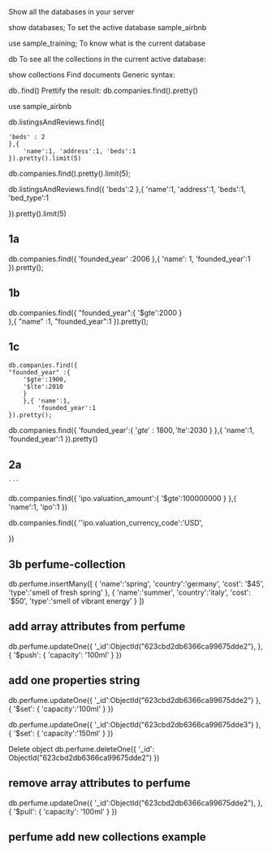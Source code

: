 Show all the databases in your server

show databases;
To set the active database sample_airbnb

use sample_training;
To know what is the current database

db
To see all the collections in the current active database:

show collections
Find documents
Generic syntax:



db.<name of collection>.find()
Prettify the result:
db.companies.find().pretty()


use sample_airbnb

db.listingsAndReviews.find({

    'beds' : 2
    },{
        'name':1, 'address':1, 'beds':1
    }).pretty().limit(5)

db.companies.find().pretty().limit(5);


db.listingsAndReviews.find({
    'beds':2
    },{
        'name':1,
        'address':1,
        'beds':1,  
        'bed_type':1
        
}).pretty().limit(5)

## 1a
db.companies.find({
    'founded_year' :2006
    },{
        'name': 1,
        'founded_year':1
    }).pretty();


## 1b

db.companies.find({
    "founded_year":{
        '$gte':2000
        }      
},{ "name" :1,
    "founded_year":1
}).pretty();

## 1c
    db.companies.find({
    "founded_year" :{
        '$gte':1900,
        '$lte':2010
        }
        },{ 'name':1,
            'founded_year':1
    }).pretty();

db.companies.find({
    'founded_year':{
        '$gte':1800,
        '$lte':2030
    }
},{
    'name':1,
    'founded_year':1
}).pretty()


## 2a
    ```
db.companies.find({
    'ipo.valuation_amount':{
        '$gte':100000000
    }
},{
    'name':1,
    'ipo':1
})


db.companies.find({
    ''ipo.valuation_currency_code':'USD',
    

})


##  3b perfume-collection

db.perfume.insertMany([
    {
        'name':'spring',
        'country':'germany',
        'cost': '$45',
        'type':'smell of fresh spring'
    },
    {
        'name':'summer',
        'country':'italy',
        'cost': '$50',
        'type':'smell of vibrant energy'
    }
])

## add array attributes from  perfume 
db.perfume.updateOne({
    '_id':ObjectId("623cbd2db6366ca99675dde2"),
}, {
    '$push': {
        'capacity': '100ml'
    }
})

## add one properties string
db.perfume.updateOne({
        '_id':ObjectId("623cbd2db6366ca99675dde2")
}, {
    '$set': {
        'capacity':'100ml'
    }
})



db.perfume.updateOne({
        '_id':ObjectId("623cbd2db6366ca99675dde3")
}, {
    '$set': {
        'capacity':'150ml'
    }
})




Delete object 
db.perfume.deleteOne({
    '_id': ObjectId("623cbd2db6366ca99675dde2")
})



## remove array attributes to  perfume 
db.perfume.updateOne({
    '_id':ObjectId("623cbd2db6366ca99675dde2"),
}, {
    '$pull': {
        'capacity': '100ml'
    }
})

## perfume add new collections example